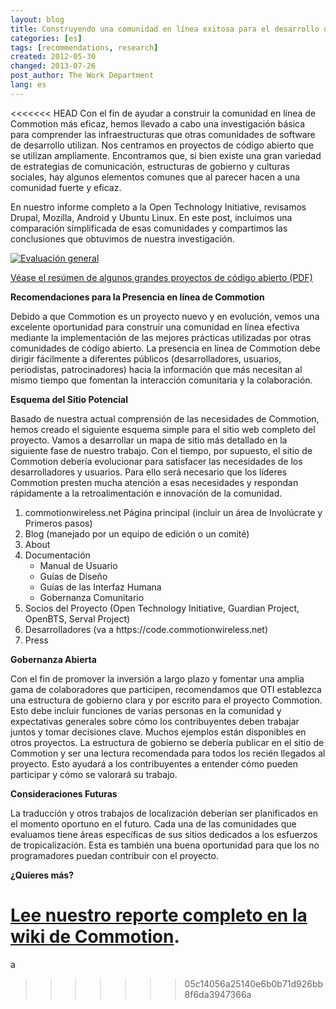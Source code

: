 ```yaml
---
layout: blog
title: Construyendo una comunidad en línea exitosa para el desarrollo de código abierto
categories: [es]
tags: [recommendations, research]
created: 2012-05-30
changed: 2013-07-26
post_author: The Work Department
lang: es
---
```


<<<<<<< HEAD
Con el fin de ayudar a construir la comunidad en línea de Commotion más eficaz, hemos llevado a cabo una investigación básica para comprender las infraestructuras que otras comunidades de software de desarrollo utilizan. Nos centramos en proyectos de código abierto que se utilizan ampliamente. Encontramos que, si bien existe una gran variedad de estrategias de comunicación, estructuras de gobierno y culturas sociales, hay algunos elementos comunes que al parecer hacen a una comunidad fuerte y eficaz.

En nuestro informe completo a la Open Technology Initiative, revisamos Drupal, Mozilla, Android y Ubuntu Linux. En este post, incluimos una comparación simplificada de esas comunidades y compartimos las conclusiones que obtuvimos de nuestra investigación.

<a href="https://code.commotionwireless.net/attachments/78/Overview%20of%20some%20large%20open-source%20projects.pdf"><img alt="Evaluación general" src="https://blog.commotionwireless.net/sites/blog.commotionwireless.net/files/open%20source%20report%20matrix%20small.jpg"/></a>

<a href="https://code.commotionwireless.net/attachments/78/Overview%20of%20some%20large%20open-source%20projects.pdf">Véase el resúmen de algunos grandes proyectos de código abierto (PDF)</a> 

**Recomendaciones para la Presencia en línea de Commotion**

Debido a que Commotion es un proyecto nuevo y en evolución, vemos una excelente oportunidad para construir una comunidad en línea efectiva mediante la implementación de las mejores prácticas utilizadas por otras comunidades de código abierto. La presencia en línea de Commotion debe dirigir fácilmente a diferentes públicos (desarrolladores, usuarios, periodistas, patrocinadores) hacia la información que más necesitan al mismo tiempo que fomentan la interacción comunitaria y la colaboración.

**Esquema del Sitio Potencial**

Basado de nuestra actual comprensión de las necesidades de Commotion, hemos creado el siguiente esquema simple para el sitio web completo del proyecto. Vamos a desarrollar un mapa de sitio más detallado en la siguiente fase de nuestro trabajo. Con el tiempo, por supuesto, el sitio de Commotion debería evolucionar para satisfacer las necesidades de los desarrolladores y usuarios. Para ello será necesario que los líderes Commotion presten mucha atención a esas necesidades y respondan rápidamente a la retroalimentación e innovación de la comunidad. 
<ol>
  <li>commotionwireless.net Página principal (incluir un área de Involúcrate y Primeros pasos)</li>
  <li>Blog (manejado por un equipo de edición o un comité)</li>
  <li>About</li>
  <li>Documentación
    <ul>
      <li>Manual de Usuario</li>
      <li>Guías de Diseño</li>
      <li>Guías de las Interfaz Humana</li>
      <li>Gobernanza Comunitario</li>
    </ul></li>
  <li>Socios del Proyecto (Open Technology Initiative, Guardian Project, OpenBTS, Serval Project)</li>
  <li>Desarrolladores (va a https://code.commotionwireless.net)</li>
  <li>Press</li>
</ol>

**Gobernanza Abierta**

Con el fin de promover la inversión a largo plazo y fomentar una amplia gama de colaboradores que participen, recomendamos que OTI establezca una estructura de gobierno clara y por escrito para el proyecto Commotion. Esto debe incluir funciones de varias personas en la comunidad y expectativas generales sobre cómo los contribuyentes deben trabajar juntos y tomar decisiones clave. Muchos ejemplos están disponibles en otros proyectos. La estructura de gobierno se debería publicar en el sitio de Commotion y ser una lectura recomendada para todos los recién llegados al proyecto. Esto ayudará a los contribuyentes a entender cómo pueden participar y cómo se valorará su trabajo.

**Consideraciones Futuras**

La traducción y otros trabajos de localización deberían ser planificados en el momento oportuno en el futuro. Cada una de las comunidades que evaluamos tiene áreas específicas de sus sitios dedicados a los esfuerzos de tropicalización. Esta es también una buena oportunidad para que los no programadores puedan contribuir con el proyecto.

**¿Quieres más?** 

<a href="https://code.commotionwireless.net/projects/knowledgebase/wiki/Report_-_Building_successful_online_community_for_open-source_development" target="blank">Lee nuestro reporte completo en la wiki de Commotion</a>.
=======


a








>>>>>>> 05c14056a25140e6b0b71d926bb8f6da3947366a

